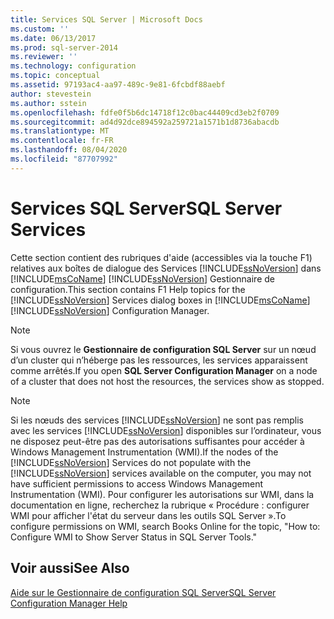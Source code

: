 ```yaml
---
title: Services SQL Server | Microsoft Docs
ms.custom: ''
ms.date: 06/13/2017
ms.prod: sql-server-2014
ms.reviewer: ''
ms.technology: configuration
ms.topic: conceptual
ms.assetid: 97193ac4-aa97-489c-9e81-6fcbdf88aebf
author: stevestein
ms.author: sstein
ms.openlocfilehash: fdfe0f5b6dc14718f12c0bac44409cd3eb2f0709
ms.sourcegitcommit: ad4d92dce894592a259721a1571b1d8736abacdb
ms.translationtype: MT
ms.contentlocale: fr-FR
ms.lasthandoff: 08/04/2020
ms.locfileid: "87707992"
---
```

# <a name="sql-server-services"></a><span data-ttu-id="2962c-102">Services SQL Server</span><span class="sxs-lookup"><span data-stu-id="2962c-102">SQL Server Services</span></span>
  <span data-ttu-id="2962c-103">Cette section contient des rubriques d'aide (accessibles via la touche F1) relatives aux boîtes de dialogue des Services [!INCLUDE[ssNoVersion](../../includes/ssnoversion-md.md)] dans [!INCLUDE[msCoName](../../includes/msconame-md.md)] [!INCLUDE[ssNoVersion](../../includes/ssnoversion-md.md)] Gestionnaire de configuration.</span><span class="sxs-lookup"><span data-stu-id="2962c-103">This section contains F1 Help topics for the [!INCLUDE[ssNoVersion](../../includes/ssnoversion-md.md)] Services dialog boxes in [!INCLUDE[msCoName](../../includes/msconame-md.md)] [!INCLUDE[ssNoVersion](../../includes/ssnoversion-md.md)] Configuration Manager.</span></span>  
  
> [!NOTE]  
>  <span data-ttu-id="2962c-104">Si vous ouvrez le **Gestionnaire de configuration SQL Server** sur un nœud d’un cluster qui n’héberge pas les ressources, les services apparaissent comme arrêtés.</span><span class="sxs-lookup"><span data-stu-id="2962c-104">If you open **SQL Server Configuration Manager** on a node of a cluster that does not host the resources, the services show as stopped.</span></span>  
  
> [!NOTE]  
>  <span data-ttu-id="2962c-105">Si les nœuds des services [!INCLUDE[ssNoVersion](../../includes/ssnoversion-md.md)] ne sont pas remplis avec les services [!INCLUDE[ssNoVersion](../../includes/ssnoversion-md.md)] disponibles sur l’ordinateur, vous ne disposez peut-être pas des autorisations suffisantes pour accéder à Windows Management Instrumentation (WMI).</span><span class="sxs-lookup"><span data-stu-id="2962c-105">If the nodes of the [!INCLUDE[ssNoVersion](../../includes/ssnoversion-md.md)] Services do not populate with the [!INCLUDE[ssNoVersion](../../includes/ssnoversion-md.md)] services available on the computer, you may not have sufficient permissions to access Windows Management Instrumentation (WMI).</span></span> <span data-ttu-id="2962c-106">Pour configurer les autorisations sur WMI, dans la documentation en ligne, recherchez la rubrique « Procédure : configurer WMI pour afficher l'état du serveur dans les outils SQL Server ».</span><span class="sxs-lookup"><span data-stu-id="2962c-106">To configure permissions on WMI, search Books Online for the topic, "How to: Configure WMI to Show Server Status in SQL Server Tools."</span></span>  
  
## <a name="see-also"></a><span data-ttu-id="2962c-107">Voir aussi</span><span class="sxs-lookup"><span data-stu-id="2962c-107">See Also</span></span>  
 [<span data-ttu-id="2962c-108">Aide sur le Gestionnaire de configuration SQL Server</span><span class="sxs-lookup"><span data-stu-id="2962c-108">SQL Server Configuration Manager Help</span></span>](../../../2014/tools/configuration-manager/sql-server-configuration-manager-help.md)  
  
  
